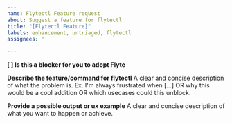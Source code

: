```yaml
---
name: Flytectl Feature request
about: Suggest a feature for flytectl
title: "[Flytectl Feature]"
labels: enhancement, untriaged, flytectl
assignees: ''

---
```

**[ ] Is this a blocker for you to adopt Flyte**

**Describe the feature/command for flytectl**
A clear and concise description of what the problem is. Ex. I'm always frustrated when [...] OR why this would be a cool addition OR which usecases could this unblock.

**Provide a possible output or ux example**
A clear and concise description of what you want to happen or achieve.
